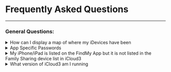 # Frequently Asked Questions

------

### General Questions:

<details><summary>How can I display a map of where my iDevices have been</summary>
HA provides a Lovelace map card that will show the location track of your iDevices. Refer to the HA Map documentation on setting it up. Add each Person (person.gary) or iDevice (device_tracker.gary_iphone)  you want to track on the Map configuration screen in the Entity field. 
</details>

<details><summary>App Specific Passwords</summary>
App Specific Passwords are not supported by iCloud3. iCloud3 is a program running on a computer, not an app running on an iDevice. It uses web service calls to request the location of the devices in the iCloud's Family Sharing List. Apps running on iDevices use a different access method that is not available by programs.
</details>

<details><summary>My iPhone/iPad is listed on the FindMy App but it is not listed in the Family Sharing device list in iCloud3</summary>
Location sharing is probably not enabled on the iPad:
<br>&emsp;• On the iPhone/iPad, go to <i>Settings App > Privacy and Security > Location Services - Share My Location</i> -  <i>Location Sharing</i> should be enabled.
<br>&emsp;• On the iPhone/iPad, go to <i>FindMy App > Me</i> - The <i>Location</i> field should not be showing "‘Not Sharing Location".
</details>
<details><summary>What version of iCloud3 am I running</summary>
iCloud3 can be installed:
<br>&emsp;• Using HACS
<br>&emsp;• Downloading the <i>icloud3.zip</i> file for a Release in the appropriate GitHub Repository:
<br>&emsp;&emsp;• General Production Version - https://github.com/gcobb321/icloud3/releases
<br>&emsp;&emsp;• Development and Testing Version - https://github.com/gcobb321/icloud3_v3/releases
<br>
<br><b>HACS Version</b>
<br>HACS displays information about the version of iCloud3 it has downloaded. HACS keeps that version number in it's database to be able to identify when an update is available. 
<br>
<img src="../icloud3_v3_docs/images/version-hacs.png">
<br>
<br><i>This version may or may not be the version of iCloud3 you are running. The only way to know is to look at iCloud3 itself,</i>
<br>
<br><b>Version of iCloud3 that is Running</b>
<br>The version that is running on your system might not be the actual version of iCloud3 that HACS thinks is installed and running. The only way to know is to verify the version in iCloud3 itself.  The following screens highlight the version number running in red. 
<br>&emsp;• On the <i>device_tracker.[devicename]</i> attributes for every device being tracked by iCloud3.
<br>&emsp;• In the <i>Event Log</i> when iCloud3 starts at the beginning and end of the startup process.
<br>&emsp;• In the <i>Event Log</i> when you hover a mouse over the Actions list or when you open the Actions list. 
<br>&emsp;• In the iCloud3 configuration file <i>config./storage/icloud3</i> (admin rights must be enabled)
<br>&emsp;• In the <i>config/icloud3-0.log</i> log file.
<br>
<img src="../icloud3_v3_docs/images/version-running.png>
</details>




